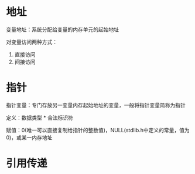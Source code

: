 # 地址

变量地址：系统分配给变量的内存单元的起始地址

对变量访问两种方式：

1. 直接访问
2. 间接访问

# 指针

指针变量：专门存放另一变量内存起始地址的变量，一般将指针变量简称为指针

定义：数据类型 * 合法标识符

赋值：0(唯一可以直接复制给指针的整数值)，NULL(stdlib.h中定义的常量，值为0)，或某一内存地址

# 引用传递

